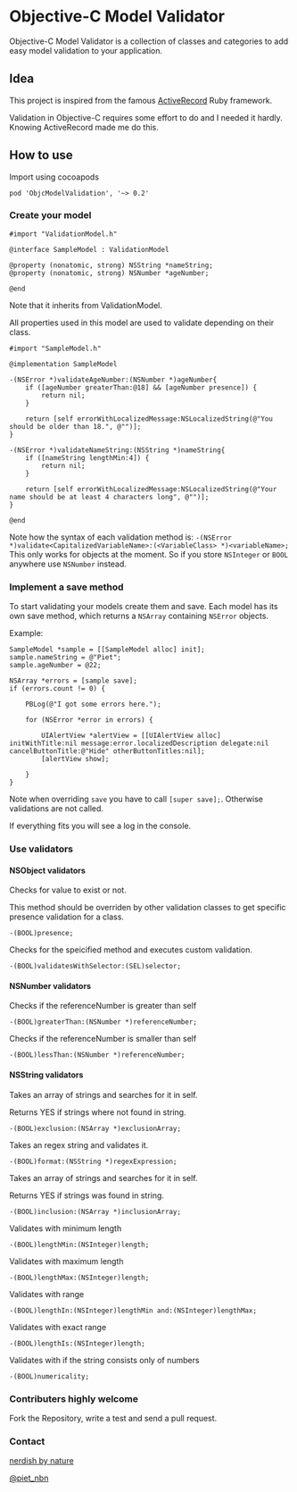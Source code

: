 Objective-C Model Validator
=====

Objective-C Model Validator is a collection of classes and categories to add easy model validation to your application.

## Idea

This project is inspired from the famous [ActiveRecord](http://api.rubyonrails.org/classes/ActiveRecord/Base.html) Ruby framework.

Validation in Objective-C requires some effort to do and I needed it hardly. Knowing ActiveRecord made me do this.

## How to use

Import using cocoapods
    
    pod 'ObjcModelValidation', '~> 0.2'
    
### Create your model
	
    #import "ValidationModel.h"

    @interface SampleModel : ValidationModel

    @property (nonatomic, strong) NSString *nameString;
    @property (nonatomic, strong) NSNumber *ageNumber;

    @end
    
Note that it inherits from ValidationModel.

All properties used in this model are used to validate depending on their class.

    #import "SampleModel.h"

    @implementation SampleModel

    -(NSError *)validateAgeNumber:(NSNumber *)ageNumber{
        if ([ageNumber greaterThan:@18] && [ageNumber presence]) {
            return nil;
        }
    
        return [self errorWithLocalizedMessage:NSLocalizedString(@"You should be older than 18.", @"")];
    }
    
    -(NSError *)validateNameString:(NSString *)nameString{
        if ([nameString lengthMin:4]) {
            return nil;
        }
    
        return [self errorWithLocalizedMessage:NSLocalizedString(@"Your name should be at least 4 characters long", @"")];
    }

    @end
    
    
Note how the syntax of each validation method is: `-(NSError *)validate<CapitalizedVariableName>:(<VariableClass> *)<variableName>;`
This only works for objects at the moment. So if you store `NSInteger` or `BOOL` anywhere use `NSNumber` instead.

### Implement a save method

To start validating your models create them and save. Each model has its own save method, which returns a `NSArray` containing `NSError` objects. 

Example: 

    SampleModel *sample = [[SampleModel alloc] init];
    sample.nameString = @"Piet";
    sample.ageNumber = @22;
    
    NSArray *errors = [sample save];
    if (errors.count != 0) {
        
        PBLog(@"I got some errors here.");
        
        for (NSError *error in errors) {
            
            UIAlertView *alertView = [[UIAlertView alloc] initWithTitle:nil message:error.localizedDescription delegate:nil cancelButtonTitle:@"Hide" otherButtonTitles:nil];
            [alertView show];
            
        }
    }

Note when overriding `save` you have to call `[super save];`. Otherwise validations are not called.

If everything fits you will see a log in the console.

### Use validators

#### NSObject validators

Checks for value to exist or not.

This method should be overriden by other validation classes to get
specific presence validation for a class.
 
    -(BOOL)presence;


Checks for the speicified method and executes custom validation.

    -(BOOL)validatesWithSelector:(SEL)selector;
    
#### NSNumber validators

Checks if the referenceNumber is greater than self

    -(BOOL)greaterThan:(NSNumber *)referenceNumber;
    
Checks if the referenceNumber is smaller than self

    -(BOOL)lessThan:(NSNumber *)referenceNumber;

#### NSString validators

Takes an array of strings and searches for it in self.

Returns YES if strings where not found in string.

    -(BOOL)exclusion:(NSArray *)exclusionArray;


Takes an regex string and validates it.

    -(BOOL)format:(NSString *)regexExpression;


Takes an array of strings and searches for it in self.

Returns YES if strings was found in string.

    -(BOOL)inclusion:(NSArray *)inclusionArray;


Validates with minimum length

    -(BOOL)lengthMin:(NSInteger)length;


Validates with maximum length

    -(BOOL)lengthMax:(NSInteger)length;


Validates with range
 
    -(BOOL)lengthIn:(NSInteger)lengthMin and:(NSInteger)lengthMax;


Validates with exact range

    -(BOOL)lengthIs:(NSInteger)length;


Validates with if the string consists only of numbers

    -(BOOL)numericality;
    
    
### Contributers highly welcome

Fork the Repository, write a test and send a pull request.

### Contact

[nerdish by nature](http://nerdishbynature.com)

[@piet_nbn](https://twitter.com/piet_nbn)